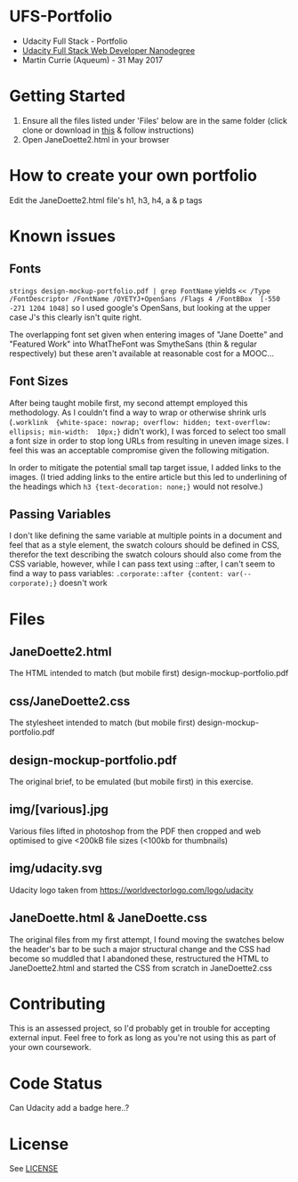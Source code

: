 # UFS-Portfolio
- Udacity Full Stack - Portfolio
- [Udacity Full Stack Web Developer Nanodegree](
https://www.udacity.com/course/full-stack-web-developer-nanodegree--nd004) 
- Martin Currie (Aqueum) - 31 May 2017

# Getting Started
1. Ensure all the files listed under 'Files' below are in the same folder
(click clone or download in [this](https://github.com/Aqueum/UFS-Portfolio) 
& follow instructions)
2. Open JaneDoette2.html in your browser

# How to create your own portfolio
Edit the JaneDoette2.html file's h1, h3, h4, a & p tags

# Known issues
## Fonts
`strings design-mockup-portfolio.pdf | grep FontName`
yields
`<< /Type /FontDescriptor /FontName /OYETYJ+OpenSans /Flags 4 /FontBBox 
[-550 -271 1204 1048]`
so I used google's OpenSans, but looking at the upper case J's this clearly
isn't quite right.

The overlapping font set given when entering images of "Jane Doette" and 
"Featured Work" into WhatTheFont was SmytheSans (thin & regular respectively)
but these aren't available at reasonable cost for a MOOC...

## Font Sizes
After being taught mobile first, my second attempt employed this methodology.
As I couldn't find a way to wrap or otherwise shrink urls (`.worklink 
{white-space: nowrap; overflow: hidden; text-overflow: ellipsis; min-width: 
10px;}` didn't work), I was forced to select too small a font size in order 
to stop long URLs from resulting in uneven image sizes.  I feel this was an 
acceptable compromise given the following mitigation.

In order to mitigate the potential small tap target issue, I added links to the
images.  (I tried adding links to the entire article but this led to 
underlining of the headings which `h3 {text-decoration: none;}` would not 
resolve.)

## Passing Variables
I don't like defining the same variable at multiple points in a document and 
feel that as a style element, the swatch colours should be defined in CSS, 
therefor the text describing the swatch colours should also come from the CSS
variable, however, while I can pass text using ::after, I can't seem to find a
way to pass variables:
`.corporate::after {content: var(--corporate);}` 
doesn't work

# Files
## JaneDoette2.html
The HTML intended to match (but mobile first) design-mockup-portfolio.pdf

## css/JaneDoette2.css
The stylesheet intended to match (but mobile first) design-mockup-portfolio.pdf

## design-mockup-portfolio.pdf
The original brief, to be emulated (but mobile first) in this exercise.

## img/[various].jpg
Various files lifted in photoshop from the PDF then cropped and web optimised
to give <200kB file sizes (<100kb for thumbnails)

## img/udacity.svg
Udacity logo taken from https://worldvectorlogo.com/logo/udacity

## JaneDoette.html & JaneDoette.css
The original files from my first attempt, I found moving the swatches below the
header's bar to be such a major structural change and the CSS had become so 
muddled that I abandoned these, restructured the HTML to JaneDoette2.html and 
started the CSS from scratch in JaneDoette2.css


# Contributing
This is an assessed project, so I'd probably get in trouble for accepting 
external input.
Feel free to fork as long as you're not using this as part of your own 
coursework.

# Code Status
Can Udacity add a badge here..?

# License
See [LICENSE](https://github.com/Aqueum/UFS-Portfolio/blob/master/LICENSE)

